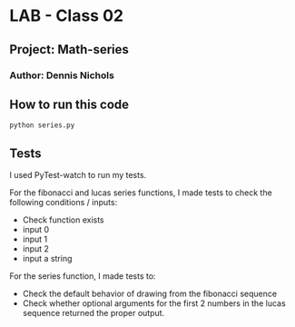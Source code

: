 # LAB - Class 02

## Project: Math-series
### Author: Dennis Nichols

## How to run this code
`python series.py`

## Tests

I used PyTest-watch to run my tests.

For the fibonacci and lucas series functions,
I made tests to check the following conditions / inputs:
- Check function exists
- input 0
- input 1
- input 2
- input a string

For the series function, I made tests to:
- Check the default behavior of drawing from the fibonacci sequence
- Check whether optional arguments for the first 2 numbers in the lucas sequence returned the proper output.